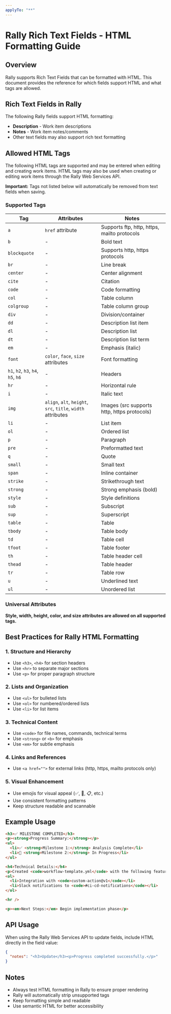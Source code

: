 ```yaml
---
applyTo: "**"
---
```


# Rally Rich Text Fields - HTML Formatting Guide

## Overview

Rally supports Rich Text Fields that can be formatted with HTML. This document provides the reference for which fields support HTML and what tags are allowed.

## Rich Text Fields in Rally

The following Rally fields support HTML formatting:

- **Description** - Work item descriptions
- **Notes** - Work item notes/comments
- Other text fields may also support rich text formatting

## Allowed HTML Tags

The following HTML tags are supported and may be entered when editing and creating work items. HTML tags may also be used when creating or editing work items through the Rally Web Services API.

**Important:** Tags not listed below will automatically be removed from text fields when saving.

### Supported Tags

| Tag                                | Attributes                                                   | Notes                                       |
| ---------------------------------- | ------------------------------------------------------------ | ------------------------------------------- |
| `a`                                | `href` attribute                                             | Supports ftp, http, https, mailto protocols |
| `b`                                | -                                                            | Bold text                                   |
| `blockquote`                       | -                                                            | Supports http, https protocols              |
| `br`                               | -                                                            | Line break                                  |
| `center`                           | -                                                            | Center alignment                            |
| `cite`                             | -                                                            | Citation                                    |
| `code`                             | -                                                            | Code formatting                             |
| `col`                              | -                                                            | Table column                                |
| `colgroup`                         | -                                                            | Table column group                          |
| `div`                              | -                                                            | Division/container                          |
| `dd`                               | -                                                            | Description list item                       |
| `dl`                               | -                                                            | Description list                            |
| `dt`                               | -                                                            | Description list term                       |
| `em`                               | -                                                            | Emphasis (italic)                           |
| `font`                             | `color`, `face`, `size` attributes                           | Font formatting                             |
| `h1`, `h2`, `h3`, `h4`, `h5`, `h6` | -                                                            | Headers                                     |
| `hr`                               | -                                                            | Horizontal rule                             |
| `i`                                | -                                                            | Italic text                                 |
| `img`                              | `align`, `alt`, `height`, `src`, `title`, `width` attributes | Images (src supports http, https protocols) |
| `li`                               | -                                                            | List item                                   |
| `ol`                               | -                                                            | Ordered list                                |
| `p`                                | -                                                            | Paragraph                                   |
| `pre`                              | -                                                            | Preformatted text                           |
| `q`                                | -                                                            | Quote                                       |
| `small`                            | -                                                            | Small text                                  |
| `span`                             | -                                                            | Inline container                            |
| `strike`                           | -                                                            | Strikethrough text                          |
| `strong`                           | -                                                            | Strong emphasis (bold)                      |
| `style`                            | -                                                            | Style definitions                           |
| `sub`                              | -                                                            | Subscript                                   |
| `sup`                              | -                                                            | Superscript                                 |
| `table`                            | -                                                            | Table                                       |
| `tbody`                            | -                                                            | Table body                                  |
| `td`                               | -                                                            | Table cell                                  |
| `tfoot`                            | -                                                            | Table footer                                |
| `th`                               | -                                                            | Table header cell                           |
| `thead`                            | -                                                            | Table header                                |
| `tr`                               | -                                                            | Table row                                   |
| `u`                                | -                                                            | Underlined text                             |
| `ul`                               | -                                                            | Unordered list                              |

### Universal Attributes

**Style, width, height, color, and size attributes are allowed on all supported tags.**

## Best Practices for Rally HTML Formatting

### 1. Structure and Hierarchy

- Use `<h3>`, `<h4>` for section headers
- Use `<hr>` to separate major sections
- Use `<p>` for proper paragraph structure

### 2. Lists and Organization

- Use `<ul>` for bulleted lists
- Use `<ol>` for numbered/ordered lists
- Use `<li>` for list items

### 3. Technical Content

- Use `<code>` for file names, commands, technical terms
- Use `<strong>` or `<b>` for emphasis
- Use `<em>` for subtle emphasis

### 4. Links and References

- Use `<a href="">` for external links (http, https, mailto protocols only)

### 5. Visual Enhancement

- Use emojis for visual appeal (✅, 🔄, 📋, etc.)
- Use consistent formatting patterns
- Keep structure readable and scannable

## Example Usage

```html
<h3>✅ MILESTONE COMPLETED</h3>
<p><strong>Progress Summary:</strong></p>
<ul>
  <li>✅ <strong>Milestone 1:</strong> Analysis Complete</li>
  <li>🔄 <strong>Milestone 2:</strong> In Progress</li>
</ul>

<h4>Technical Details:</h4>
<p>Created <code>workflow-template.yml</code> with the following features:</p>
<ol>
  <li>Integration with <code>custom-action@v1</code></li>
  <li>Slack notifications to <code>#ci-cd-notifications</code></li>
</ol>

<hr />

<p><em>Next Steps:</em> Begin implementation phase</p>
```

## API Usage

When using the Rally Web Services API to update fields, include HTML directly in the field value:

```json
{
  "notes": "<h3>Update</h3><p>Progress completed successfully.</p>"
}
```

## Notes

- Always test HTML formatting in Rally to ensure proper rendering
- Rally will automatically strip unsupported tags
- Keep formatting simple and readable
- Use semantic HTML for better accessibility
